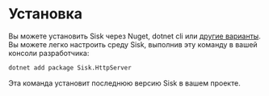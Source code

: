 # Установка

Вы можете установить Sisk через Nuget, dotnet cli или [другие варианты](https://www.nuget.org/packages/Sisk.HttpServer/). Вы можете легко настроить среду Sisk, выполнив эту команду в вашей консоли разработчика:

```sh
dotnet add package Sisk.HttpServer
```

Эта команда установит последнюю версию Sisk в вашем проекте.